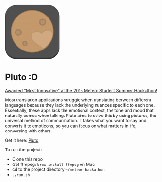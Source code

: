 ![alt text](pluto.png)

Pluto :O
===============

[Awarded "Most Innovative" at the 2015 Meteor Student Summer Hackathon!](http://info.meteor.com/blog/2015-meteor-student-summer-hackathon-recap)

Most translation applications struggle when translating between different languages because they lack the underlying nuances specific to each one. Essentially, these apps lack the emotional context, the tone and mood that naturally comes when talking. Pluto aims to solve this by using pictures, the universal method of communication. It takes what you want to say and converts it to emoticons, so you can focus on what matters in life, conversing with others.

Get it here: [Pluto](http://meteorpluto.instapage.com)

To run the project:
- Clone this repo
- Get ffmpeg: ```brew install ffmpeg``` on Mac
- cd to the project directory ```~/meteor-hackathon```
- ```./run.sh```
